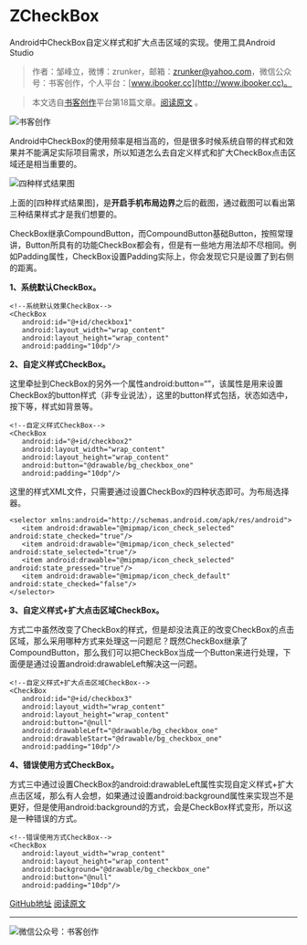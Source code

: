 # ZCheckBox
Android中CheckBox自定义样式和扩大点击区域的实现。使用工具Android Studio
>作者：邹峰立，微博：zrunker，邮箱：zrunker@yahoo.com，微信公众号：书客创作，个人平台：[www.ibooker.cc](http://www.ibooker.cc)。

>本文选自[书客创作](http://www.ibooker.cc)平台第18篇文章。[阅读原文](http://www.ibooker.cc/article/18/detail) 。

![书客创作](http://upload-images.jianshu.io/upload_images/3480018-5ccf011feef834fb..jpg?imageMogr2/auto-orient/strip%7CimageView2/2/w/1240)

​Android中CheckBox的使用频率是相当高的，但是很多时候系统自带的样式和效果并不能满足实际项目需求，所以知道怎么去自定义样式和扩大CheckBox点击区域还是相当重要的。

![四种样式结果图](http://upload-images.jianshu.io/upload_images/3480018-b7f599f35cb659a7..jpg?imageMogr2/auto-orient/strip%7CimageView2/2/w/1240)

上面的[四种样式结果图]，是**开启手机布局边界**之后的截图，通过截图可以看出第三种结果样式才是我们想要的。

CheckBox继承CompoundButton，而CompoundButton基础Button，按照常理讲，Button所具有的功能CheckBox都会有，但是有一些地方用法却不尽相同。例如Padding属性，CheckBox设置Padding实际上，你会发现它只是设置了到右侧的距离。

**1、系统默认CheckBox。**
```
<!--系统默认效果CheckBox-->
<CheckBox
   android:id="@+id/checkbox1"
   android:layout_width="wrap_content"
   android:layout_height="wrap_content"
   android:padding="10dp"/>
```
**2、自定义样式CheckBox。**

这里牵扯到CheckBox的另外一个属性android:button=“”，该属性是用来设置CheckBox的button样式（非专业说法），这里的button样式包括，状态如选中，按下等，样式如背景等。
```
<!--自定义样式CheckBox-->
<CheckBox
   android:id="@+id/checkbox2"
   android:layout_width="wrap_content"
   android:layout_height="wrap_content"
   android:button="@drawable/bg_checkbox_one"
   android:padding="10dp"/>
```
这里的样式XML文件，只需要通过<selector>设置CheckBox的四种状态即可。<selector>为布局选择器。
```
<selector xmlns:android="http://schemas.android.com/apk/res/android">
   <item android:drawable="@mipmap/icon_check_selected" android:state_checked="true"/>
   <item android:drawable="@mipmap/icon_check_selected" android:state_selected="true"/>
   <item android:drawable="@mipmap/icon_check_selected" android:state_pressed="true"/>
   <item android:drawable="@mipmap/icon_check_default" android:state_checked="false"/>
</selector>
```
**3、自定义样式+扩大点击区域CheckBox。**

方式二中虽然改变了CheckBox的样式，但是却没法真正的改变CheckBox的点击区域，那么采用哪种方式来处理这一问题尼？既然CheckBox继承了CompoundButton，那么我们可以把CheckBox当成一个Button来进行处理，下面便是通过设置android:drawableLeft解决这一问题。
```
<!--自定义样式+扩大点击区域CheckBox-->
<CheckBox
   android:id="@+id/checkbox3"
   android:layout_width="wrap_content"
   android:layout_height="wrap_content"
   android:button="@null"
   android:drawableLeft="@drawable/bg_checkbox_one"
   android:drawableStart="@drawable/bg_checkbox_one"
   android:padding="10dp"/>
```
**4、错误使用方式CheckBox。**

方式三中通过设置CheckBox的android:drawableLeft属性实现自定义样式+扩大点击区域，那么有人会想，如果通过设置android:background属性来实现岂不是更好，但是使用android:background的方式，会是CheckBox样式变形，所以这是一种错误的方式。
```
<!--错误使用方式CheckBox-->
<CheckBox
   android:layout_width="wrap_content"
   android:layout_height="wrap_content"
   android:background="@drawable/bg_checkbox_one"
   android:button="@null"
   android:padding="10dp"/>
```
[GitHub地址](https://github.com/zrunker/ZCheckBox)
[阅读原文](http://www.ibooker.cc/article/18/detail) 

----------
![微信公众号：书客创作](http://upload-images.jianshu.io/upload_images/3480018-e2f13f71fa894197..jpg?imageMogr2/auto-orient/strip%7CimageView2/2/w/1240)
